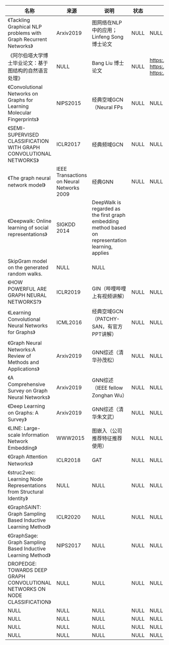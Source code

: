 |名称  |  来源   | 说明  |状态   | 备注  |
|  ----  | ----  |----  | ----  |----  |
| 《Tackling Graphical NLP problems with Graph Recurrent Networks》  | Arxiv2019 |图网络在NLP中的应用；<br/>Linfeng Song 博士论文 |NULL |NULL |
| 《阿尔伯塔大学博士毕业论文：基于图结构的自然语言处理》  | NULL |Bang Liu 博士论文 |NULL |https://mp.weixin.qq.com/s/BXovM5bHshLxdmBg93EQrA <br/> https://sites.ualberta.ca/~bang3/files/PhD-Thesis.pdf <br/> https://sites.ualberta.ca/~bang3/publication.html |
| 《Convolutional Networks on Graphs for Learning Molecular Fingerprints》  | NIPS2015 |经典空域GCN（Neural FPs |NULL |NULL |
| 《SEMI-SUPERVISED CLASSIFICATION WITH GRAPH CONVOLUTIONAL NETWORKS》  | ICLR2017 |经典频域GCN |NULL |NULL |
| 《The graph neural network model》  | IEEE Transactions on Neural Networks 2009 |经典GNN |NULL |NULL |
| 《Deepwalk: Online learning of social representations》  | SIGKDD 2014 |DeepWalk  is regarded as the first graph embedding method based on representation learning, applies
SkipGram model on the generated random walks. |NULL |NULL |
| 《HOW POWERFUL ARE GRAPH NEURAL NETWORKS?》  | ICLR2019 |GIN（哔哩哔哩上有视频讲解） |NULL |NULL |
| 《Learning Convolutional Neural Networks for Graphs》  | ICML2016 |经典空域GCN（PATCHY-SAN，有官方PPT讲解） |NULL |NULL |
| 《Graph Neural Networks:A Review of Methods and Applications》  | Arxiv2019 |GNN综述（清华孙茂松） |NULL |NULL |
| 《A Comprehensive Survey on Graph Neural Networks》  | Arxiv2019 |GNN综述（IEEE fellow Zonghan Wu） |NULL |NULL |
| 《Deep Learning on Graphs: A Survey》  | Arxiv2019 |GNN综述（清华朱文武） |NULL |NULL |
| 《LINE: Large-scale Information Network Embedding》  | WWW2015 |图嵌入（公司推荐特征推荐使用） |NULL |NULL |
| 《Graph Attention Networks》  | ICLR2018 |GAT |NULL |NULL |
| 《struc2vec: Learning Node Representations from Structural Identity》  | NULL |NULL |NULL |NULL |
| 《GraphSAINT: Graph Sampling Based Inductive Learning Method》  | ICLR2020 |NULL |NULL |NULL |
| 《GraphSage: Graph Sampling Based Inductive Learning Method》  | NIPS2017 |NULL |NULL |NULL |
| DROPEDGE: TOWARDS DEEP GRAPH CONVOLUTIONAL NETWORKS ON NODE CLASSIFICATION》  | NULL |NULL |NULL |NULL |
| NULL  | NULL |NULL |NULL |NULL |
| NULL  | NULL |NULL |NULL |NULL |
| NULL  | NULL |NULL |NULL |NULL |
| NULL  | NULL |NULL |NULL |NULL |
